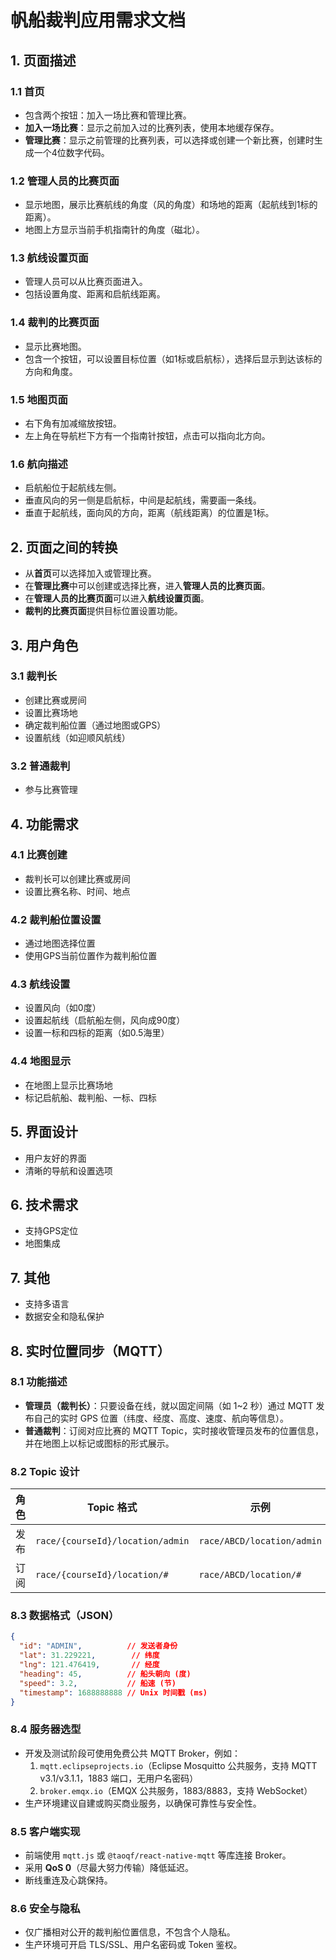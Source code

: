 # 帆船裁判应用需求文档

## 1. 页面描述

### 1.1 首页
- 包含两个按钮：加入一场比赛和管理比赛。
- **加入一场比赛**：显示之前加入过的比赛列表，使用本地缓存保存。
- **管理比赛**：显示之前管理的比赛列表，可以选择或创建一个新比赛，创建时生成一个4位数字代码。

### 1.2 管理人员的比赛页面
- 显示地图，展示比赛航线的角度（风的角度）和场地的距离（起航线到1标的距离）。
- 地图上方显示当前手机指南针的角度（磁北）。

### 1.3 航线设置页面
- 管理人员可以从比赛页面进入。
- 包括设置角度、距离和启航线距离。

### 1.4 裁判的比赛页面
- 显示比赛地图。
- 包含一个按钮，可以设置目标位置（如1标或启航标），选择后显示到达该标的方向和角度。

### 1.5 地图页面
- 右下角有加减缩放按钮。
- 左上角在导航栏下方有一个指南针按钮，点击可以指向北方向。

### 1.6 航向描述
- 启航船位于起航线左侧。
- 垂直风向的另一侧是启航标，中间是起航线，需要画一条线。
- 垂直于起航线，面向风的方向，距离（航线距离）的位置是1标。

## 2. 页面之间的转换
- 从**首页**可以选择加入或管理比赛。
- 在**管理比赛**中可以创建或选择比赛，进入**管理人员的比赛页面**。
- 在**管理人员的比赛页面**可以进入**航线设置页面**。
- **裁判的比赛页面**提供目标位置设置功能。

## 3. 用户角色

### 3.1 裁判长
- 创建比赛或房间
- 设置比赛场地
- 确定裁判船位置（通过地图或GPS）
- 设置航线（如迎顺风航线）

### 3.2 普通裁判
- 参与比赛管理

## 4. 功能需求

### 4.1 比赛创建
- 裁判长可以创建比赛或房间
- 设置比赛名称、时间、地点

### 4.2 裁判船位置设置
- 通过地图选择位置
- 使用GPS当前位置作为裁判船位置

### 4.3 航线设置
- 设置风向（如0度）
- 设置起航线（启航船左侧，风向成90度）
- 设置一标和四标的距离（如0.5海里）

### 4.4 地图显示
- 在地图上显示比赛场地
- 标记启航船、裁判船、一标、四标

## 5. 界面设计
- 用户友好的界面
- 清晰的导航和设置选项

## 6. 技术需求
- 支持GPS定位
- 地图集成

## 7. 其他
- 支持多语言
- 数据安全和隐私保护

## 8. 实时位置同步（MQTT）

### 8.1 功能描述
- **管理员（裁判长）**：只要设备在线，就以固定间隔（如 1~2 秒）通过 MQTT 发布自己的实时 GPS 位置（纬度、经度、高度、速度、航向等信息）。
- **普通裁判**：订阅对应比赛的 MQTT Topic，实时接收管理员发布的位置信息，并在地图上以标记或图标的形式展示。

### 8.2 Topic 设计
| 角色 | Topic 格式 | 示例 |
| ---- | ---------- | ---- |
| 发布 | `race/{courseId}/location/admin` | `race/ABCD/location/admin` |
| 订阅 | `race/{courseId}/location/#` | `race/ABCD/location/#` |

### 8.3 数据格式（JSON）
```json
{
  "id": "ADMIN",          // 发送者身份
  "lat": 31.229221,        // 纬度
  "lng": 121.476419,       // 经度
  "heading": 45,          // 船头朝向 (度)
  "speed": 3.2,           // 船速 (节)
  "timestamp": 1688888888 // Unix 时间戳 (ms)
}
```

### 8.4 服务器选型
- 开发及测试阶段可使用免费公共 MQTT Broker，例如：
  1. `mqtt.eclipseprojects.io`（Eclipse Mosquitto 公共服务，支持 MQTT v3.1/v3.1.1，1883 端口，无用户名密码）
  2. `broker.emqx.io`（EMQX 公共服务，1883/8883，支持 WebSocket）
- 生产环境建议自建或购买商业服务，以确保可靠性与安全性。

### 8.5 客户端实现
- 前端使用 `mqtt.js` 或 `@taoqf/react-native-mqtt` 等库连接 Broker。
- 采用 **QoS 0**（尽最大努力传输）降低延迟。
- 断线重连及心跳保持。

### 8.6 安全与隐私
- 仅广播相对公开的裁判船位置信息，不包含个人隐私。
- 生产环境可开启 TLS/SSL、用户名密码或 Token 鉴权。 